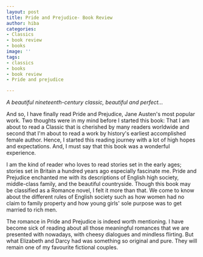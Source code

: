 ```yaml
---
layout: post
title: Pride and Prejudice- Book Review
author: hiba
categories:
- Classics
- book review
- books
image: ''
tags:
- classics
- books
- book review
- Pride and prejudice

---
```

_A beautiful nineteenth-century classic, beautiful and perfect..._

And so, I have finally read Pride and Prejudice, Jane Austen's most popular work. Two thoughts were in my mind before I started this book: That I am about to read a Classic that is cherished by many readers worldwide and second that I'm about to read a work by history's earliest accomplished female author. Hence, I started this reading journey with a lot of high hopes and expectations. And, I must say that this book was a wonderful experience. 

I am the kind of reader who loves to read stories set in the early ages; stories set in Britain a hundred years ago especially fascinate me. Pride and Prejudice enchanted me with its descriptions of English high society, middle-class family, and the beautiful countryside. Though this book may be classified as a Romance novel, I felt it more than that. We come to know about the different rules of English society such as how women had no claim to family property and how young girls' sole purpose was to get married to rich men. 

The romance in Pride and Prejudice is indeed worth mentioning. I have become sick of reading about all those meaningful romances that we are presented with nowadays, with cheesy dialogues and mindless flirting. But what Elizabeth and Darcy had was something so original and pure. They will remain one of my favourite fictional couples.